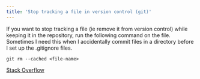 ```yaml
---
title: 'Stop tracking a file in version control (git)'
---
```

If you want to stop tracking a file (ie remove it from version control) while keeping it in the repository, run the following command on the file. Sometimes I need this when I accidentally commit files in a directory before I set up the .gitignore files.

`git rm --cached <file-name>`

[Stack Overflow](https://stackoverflow.com/questions/936249/how-to-stop-tracking-and-ignore-changes-to-a-file-in-git)